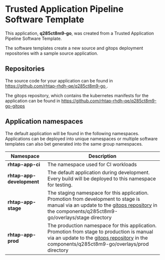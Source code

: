 # Trusted Application Pipeline Software Template

This application, **q285ct8m9-go**, was created from a Trusted Application Pipeline Software Template.

The software templates create a new source and gitops deployment repositories with a sample source application. 

## Repositories

The source code for your application can be found in [https://github.com/rhtap-rhdh-qe/q285ct8m9-go ](https://github.com/rhtap-rhdh-qe/q285ct8m9-go ).
 
The gitops repository, which contains the kubernetes manifests for the application can be found in 
[https://github.com/rhtap-rhdh-qe/q285ct8m9-go-gitops ](https://github.com/rhtap-rhdh-qe/q285ct8m9-go-gitops ) 

## Application namespaces 

The default application will be found in the following namespaces. Applications can be deployed into unique namespaces or multiple software templates can also bet generated into the same group namespaces.  

|  Namespace   |  Description   |  
| -------- | -------- |
| **rhtap-app-ci** | The namespace used for CI workloads |
| **rhtap-app-development** | The default application during development. Every build will be deployed to this namespace for testing. |
| **rhtap-app-stage** | The staging namespace for this application. Promotion from development to stage is manual via an update to the [gitops repository](https://github.com/rhtap-rhdh-qe/q285ct8m9-go-gitops ) in the components/q285ct8m9-go/overlays/stage directory |
| **rhtap-app-prod** | The production namespace for this application. Promotion from stage to production is manual via an update to the [gitops repository](https://github.com/rhtap-rhdh-qe/q285ct8m9-go-gitops ) in the components/q285ct8m9-go/overlays/prod directory |